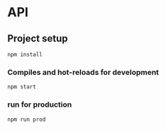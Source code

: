 # API

## Project setup
```
npm install
```

### Compiles and hot-reloads for development
```
npm start
```

### run for production
```
npm run prod
```
